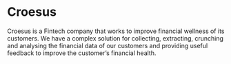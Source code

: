 # Croesus
Croesus is a Fintech company that works to improve financial wellness of its customers. We have a complex solution for collecting, extracting, crunching and  analysing the financial data of our customers and providing useful feedback to improve the customer’s financial health.
